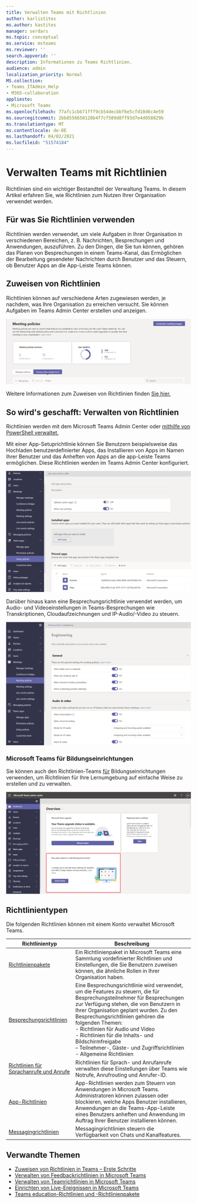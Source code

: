 ```yaml
---
title: Verwalten Teams mit Richtlinien
author: karlistites
ms.author: kastites
manager: serdars
ms.topic: conceptual
ms.service: msteams
ms.reviewer: ''
search.appverid: ''
description: Informationen zu Teams Richtlinien.
audience: admin
localization_priority: Normal
MS.collection:
- Teams_ITAdmin_Help
- M365-collaboration
appliesto:
- Microsoft Teams
ms.openlocfilehash: 77afc1cbb71fff9cb54decbbf6e5cfd10d6c4e59
ms.sourcegitcommit: 2bb8556650120b4f7cf509d8ff93d7e4d058829b
ms.translationtype: MT
ms.contentlocale: de-DE
ms.lasthandoff: 04/02/2021
ms.locfileid: "51574184"
---
```

# <a name="manage-teams-with-policies"></a>Verwalten Teams mit Richtlinien

Richtlinien sind ein wichtiger Bestandteil der Verwaltung Teams. In diesem Artikel erfahren Sie, wie Richtlinien zum Nutzen Ihrer Organisation verwendet werden.

## <a name="what-you-use-policies-for"></a>Für was Sie Richtlinien verwenden

Richtlinien werden verwendet, um viele Aufgaben in Ihrer Organisation in verschiedenen Bereichen, z. B. Nachrichten, Besprechungen und Anwendungen, auszuführen. Zu den Dingen, die Sie tun können, gehören das Planen von Besprechungen in einem Teams-Kanal, das Ermöglichen der Bearbeitung gesendeter Nachrichten durch Benutzer und das Steuern, ob Benutzer Apps an die App-Leiste Teams können.

## <a name="how-to-assign-policies"></a>Zuweisen von Richtlinien

Richtlinien können auf verschiedene Arten zugewiesen werden, je nachdem, was Ihre Organisation zu erreichen versucht. Sie können Aufgaben im Teams Admin Center erstellen und anzeigen.

![Screenshot der Gruppenrichtlinienzuweisung](media/group-policy-assignment.png)

Weitere Informationen zum Zuweisen von Richtlinien finden [Sie hier.](policy-assignment-overview.md)

## <a name="how-to-manage-policies"></a>So wird's geschafft: Verwalten von Richtlinien

Richtlinien werden mit dem Microsoft Teams Admin Center oder [mithilfe von PowerShell verwaltet.](./teams-powershell-managing-teams.md#manage-policies-via-powershell)

Mit einer App-Setuprichtlinie können Sie Benutzern beispielsweise das Hochladen benutzerdefinierter Apps, das Installieren von Apps im Namen Ihrer Benutzer und das Anheften von Apps an die app-Leiste Teams ermöglichen. Diese Richtlinien werden im Teams Admin Center konfiguriert.

![Screenshot der App-Setuprichtlinie.](media/app-setup-policy.png)

Darüber hinaus kann eine Besprechungsrichtlinie verwendet werden, um Audio- und Videoeinstellungen in Teams-Besprechungen wie Transkriptionen, Cloudaufzeichnungen und IP-Audio/-Video zu steuern.

![Screenshot der Besprechungsrichtlinie.](media/engineering-meeting-policy.png)

### <a name="teams-for-education"></a>Microsoft Teams für Bildungseinrichtungen

Sie können auch den Richtlinien-Teams [für](easy-policy-setup-edu.md) Bildungseinrichtungen verwenden, um Richtlinien für Ihre Lernumgebung auf einfache Weise zu erstellen und zu verwalten.

![Screenshot des Teams for Education-Richtlinien-Assistenten](media/easy-policy-setup-quick-setup.png)

## <a name="types-of-policies"></a>Richtlinientypen

Die folgenden Richtlinien können mit einem Konto verwaltet Microsoft Teams.

Richtlinientyp | Beschreibung
------------|------------
[Richtlinienpakete](manage-policy-packages.md) | Ein Richtlinienpaket in Microsoft Teams eine Sammlung vordefinierter Richtlinien und Einstellungen, die Sie Benutzern zuweisen können, die ähnliche Rollen in Ihrer Organisation haben.
[Besprechungsrichtlinien](meeting-policies-in-teams.md) | Eine Besprechungsrichtlinie wird verwendet, um die Features zu steuern, die für Besprechungsteilnehmer für Besprechungen zur Verfügung stehen, die von Benutzern in Ihrer Organisation geplant wurden. Zu den Besprechungsrichtlinien gehören die folgenden Themen:<br> - Richtlinien für Audio und Video<br> - Richtlinien für die Inhalts- und Bildschirmfreigabe<br> – Teilnehmer-, Gäste- und Zugriffsrichtlinien<br> - Allgemeine Richtlinien
[Richtlinien für Sprachanrufe und Anrufe](voice-and-calling-policies.md)| Richtlinien für Sprach- und Anrufanrufe verwalten diese Einstellungen über Teams wie Notrufe, Anrufrouting und Anrufer-ID.
[App-Richtlinien](app-policies.md)| App-Richtlinien werden zum Steuern von Anwendungen in Microsoft Teams. Administratoren können zulassen oder blockieren, welche Apps Benutzer installieren, Anwendungen an die Teams-App-Leiste eines Benutzers anheften und Anwendung im Auftrag Ihrer Benutzer installieren können.
[Messagingrichtlinien](messaging-policies-in-teams.md)| Messagingrichtlinien steuern die Verfügbarkeit von Chats und Kanalfeatures.

## <a name="related-topics"></a>Verwandte Themen

* [Zuweisen von Richtlinien in Teams – Erste Schritte](policy-assignment-overview.md)
* [Verwalten von Feedbackrichtlinien in Microsoft Teams](manage-feedback-policies-in-teams.md)
* [Verwalten von Teamrichtlinien in Microsoft Teams](teams-policies.md)
* [Einrichten von Live-Ereignissen in Microsoft Teams](teams-live-events/set-up-for-teams-live-events.md)
* [Teams education-Richtlinien und -Richtlinienpakete](policy-packages-edu.md)